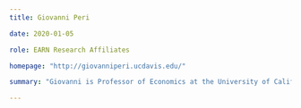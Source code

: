 ```yaml
---
title: Giovanni Peri

date: 2020-01-05

role: EARN Research Affiliates

homepage: "http://giovanniperi.ucdavis.edu/"

summary: "Giovanni is Professor of Economics at the University of California, Davis and a Research Associate of the National Bureau of Economic Research in Cambridge, Massachusetts. He is the Founder and Director of the UC Davis Global Migration Center an interdisciplinary research group focusing  on international migrations. His Research focuses on the impact of international migrations on labor markets and productivity of the receiving countries and on the determinants of international migrations. He has published in several academic journals and research has been featured in popular Blogs and in media outlets."

---
```

